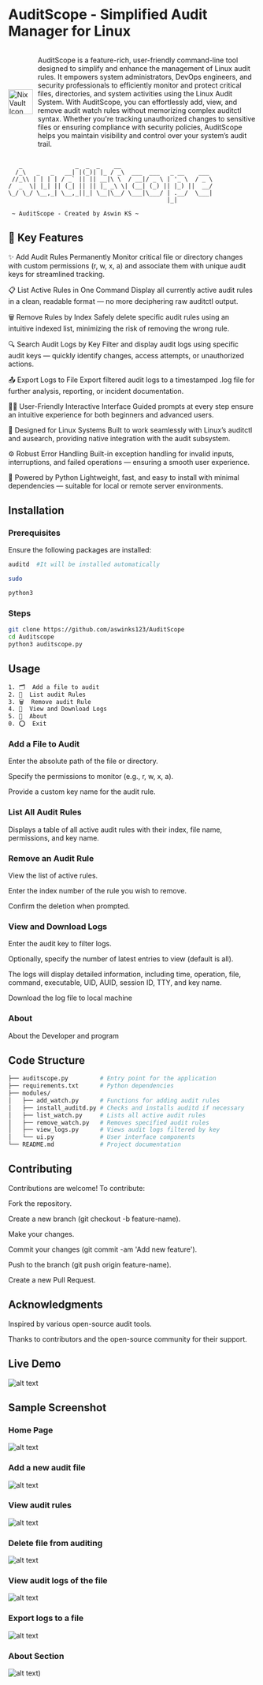 # AuditScope - Simplified Audit Manager for Linux

<div style="display: flex; align-items: center;">
    <img src="resources/logo.png" alt="NixVault Icon" width="50" style="margin-right: 10px;"/>
    <p>AuditScope is a feature-rich, user-friendly command-line tool designed to simplify and enhance the management of Linux audit rules. It empowers system administrators, DevOps engineers, and security professionals to efficiently monitor and protect critical files, directories, and system activities using the Linux Audit System.
With AuditScope, you can effortlessly add, view, and remove audit watch rules without memorizing complex auditctl syntax. Whether you're tracking unauthorized changes to sensitive files or ensuring compliance with security policies, AuditScope helps you maintain visibility and control over your system’s audit trail.</p>
</div>

```
   _               _  _  _    __                          
  /_\   _   _   __| |(_)| |_ / _\  ___  ___   _ __    ___ 
 //_\\ | | | | / _` || || __|\ \  / __|/ _ \ | '_ \  / _ \
/  _  \| |_| || (_| || || |_ _\ \| (__| (_) || |_) ||  __/
\_/ \_/ \__,_| \__,_||_| \__|\__/ \___|\___/ | .__/  \___|
                                             |_|               
                                    
 ~ AuditScope - Created by Aswin KS ~ 

```

## 🚀 Key Features


✨ Add Audit Rules Permanently
Monitor critical file or directory changes with custom permissions (r, w, x, a) and associate them with unique audit keys for streamlined tracking.

📋 List Active Rules in One Command
Display all currently active audit rules in a clean, readable format — no more deciphering raw auditctl output.

🗑️ Remove Rules by Index
Safely delete specific audit rules using an intuitive indexed list, minimizing the risk of removing the wrong rule.

🔍 Search Audit Logs by Key
Filter and display audit logs using specific audit keys — quickly identify changes, access attempts, or unauthorized actions.

📤 Export Logs to File
Export filtered audit logs to a timestamped .log file for further analysis, reporting, or incident documentation.

🧑‍💻 User-Friendly Interactive Interface
Guided prompts at every step ensure an intuitive experience for both beginners and advanced users.

🐧 Designed for Linux Systems
Built to work seamlessly with Linux’s auditctl and ausearch, providing native integration with the audit subsystem.

⚙️ Robust Error Handling
Built-in exception handling for invalid inputs, interruptions, and failed operations — ensuring a smooth user experience.

🐍 Powered by Python
Lightweight, fast, and easy to install with minimal dependencies — suitable for local or remote server environments.


## Installation

### Prerequisites

Ensure the following packages are installed:
```bash
auditd  #It will be installed automatically

sudo

python3
```

### Steps

```bash
git clone https://github.com/aswinks123/AuditScope
cd Auditscope
python3 auditscope.py
```

## Usage

```bash
1. 🗂️  Add a file to audit
2. 📌  List audit Rules
3. 🗑️  Remove audit Rule
4. 📑  View and Download Logs
5. 🌟  About
0. ⭕  Exit
```

### Add a File to Audit

Enter the absolute path of the file or directory.

Specify the permissions to monitor (e.g., r, w, x, a).

Provide a custom key name for the audit rule.​

### List All Audit Rules

Displays a table of all active audit rules with their index, file name, permissions, and key name.​

### Remove an Audit Rule

View the list of active rules.

Enter the index number of the rule you wish to remove.

Confirm the deletion when prompted.​

### View and Download Logs

Enter the audit key to filter logs.

Optionally, specify the number of latest entries to view (default is all).

The logs will display detailed information, including time, operation, file, command, executable, UID, AUID, session ID, TTY, and key name.

Download the log file to local machine

### About

About the Developer and program

## Code Structure

```bash
├── auditscope.py         # Entry point for the application
├── requirements.txt      # Python dependencies
├── modules/
│   ├── add_watch.py      # Functions for adding audit rules
│   ├── install_auditd.py # Checks and installs auditd if necessary
│   ├── list_watch.py     # Lists all active audit rules
│   ├── remove_watch.py   # Removes specified audit rules
│   ├── view_logs.py      # Views audit logs filtered by key
│   └── ui.py             # User interface components
└── README.md             # Project documentation
```

## Contributing

Contributions are welcome! To contribute:

Fork the repository.

Create a new branch (git checkout -b feature-name).

Make your changes.

Commit your changes (git commit -am 'Add new feature').

Push to the branch (git push origin feature-name).

Create a new Pull Request.

## Acknowledgments

Inspired by various open-source audit tools.

Thanks to contributors and the open-source community for their support.​

## Live Demo

![alt text](/resources/audit-scope-live.gif)

## Sample Screenshot

### Home Page
![alt text](/resources/image.png)

### Add a new audit file
![alt text](/resources/add.png)

### View audit rules
![alt text](/resources/view.png)

### Delete file from auditing
![alt text](/resources/delete.png)

### View audit logs of the file
![alt text](/resources/logs.png)

### Export logs to a file
![alt text](/resources/export.png)

### About Section
![alt text](/resources/about.png))

